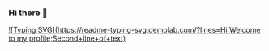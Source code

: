 ### Hi there 👋

[![Typing SVG](https://readme-typing-svg.demolab.com/?lines=Hi Welcome to my profile;Second+line+of+text)](https://git.io/typing-svg)
<!--
**MrNorobots/MrNorobots** is a ✨ _special_ ✨ repository because its `README.md` (this file) appears on your GitHub profile.
<a href="https://git.io/typing-svg"><img src="https://readme-typing-svg.demolab.com?font=Fira+Code&pause=991&color=F25AD9&center=true&vCenter=true&width=435&lines=HI+!+Welcome+to+my+profile;I'm+XCODE+I+love+coding+" alt="Typing SVG" /></a>
Here are some ideas to get you started:

- 🔭 I’m currently working on ...
- 🌱 I’m currently learning ...
- 👯 I’m looking to collaborate on ...
- 🤔 I’m looking for help with ...
- 💬 Ask me about ...
- 📫 How to reach me: ...
- 😄 Pronouns: ...
- ⚡ Fun fact: ...
-->
